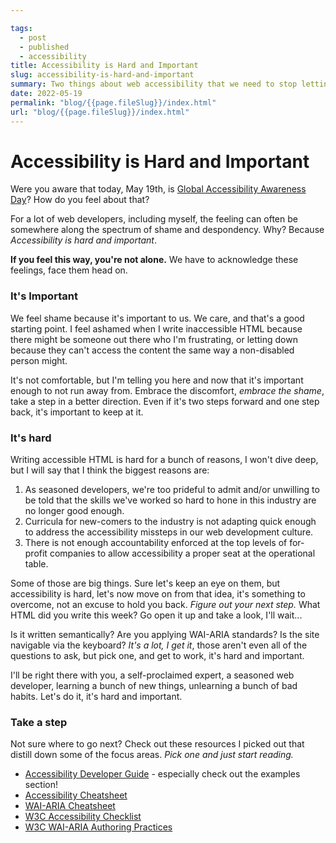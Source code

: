 ```yaml
---

tags: 
  - post
  - published
  - accessibility
title: Accessibility is Hard and Important
slug: accessibility-is-hard-and-important
summary: Two things about web accessibility that we need to stop letting hold us back.
date: 2022-05-19
permalink: "blog/{{page.fileSlug}}/index.html"
url: "blog/{{page.fileSlug}}/index.html"
---
```



# Accessibility is Hard and Important

Were you aware that today, May 19th, is [Global Accessibility Awareness Day](https://accessibility.day/)? How do you feel about that?

For a lot of web developers, including myself, the feeling can often be somewhere along the spectrum of shame and despondency. Why? Because *Accessibility is hard and important*.

**If you feel this way, you're not alone.** We have to acknowledge these feelings, face them head on.

### It's Important

We feel shame because it's important to us. We care, and that's a good starting point. I feel ashamed when I write inaccessible HTML because there might be someone out there who I'm frustrating, or letting down because they can't access the content the same way a non-disabled person might.

It's not comfortable, but I'm telling you here and now that it's important enough to not run away from. Embrace the discomfort, *embrace the shame*, take a step in a better direction. Even if it's two steps forward and one step back, it's important to keep at it.

### It's hard

Writing accessible HTML is hard for a bunch of reasons, I won't dive deep, but I will say that I think the biggest reasons are:

1. As seasoned developers, we're too prideful to admit and/or unwilling to be told that the skills we've worked so hard to hone in this industry are no longer good enough.
2. Curricula for new-comers to the industry is not adapting quick enough to address the accessibility missteps in our web development culture.
3. There is not enough accountability enforced at the top levels of for-profit companies to allow accessibility a proper seat at the operational table.

Some of those are big things. Sure let's keep an eye on them, but accessibility is hard, let's now move on from that idea, it's something to overcome, not an excuse to hold you back. *Figure out your next step.* What HTML did you write this week? Go open it up and take a look, I'll wait...

Is it written semantically? Are you applying WAI-ARIA standards? Is the site navigable via the keyboard? *It's a lot, I get it*, those aren't even all of the questions to ask, but pick one, and get to work, it's hard and important.

I'll be right there with you, a self-proclaimed expert, a seasoned web developer, learning a bunch of new things, unlearning a bunch of bad habits. Let's do it, it's hard and important.

### Take a step

Not sure where to go next? Check out these resources I picked out that distill down some of the focus areas. *Pick one and just start reading.*

- [Accessibility Developer Guide](https://www.accessibility-developer-guide.com/) - especially check out the examples section!
- [Accessibility Cheatsheet](https://moritzgiessmann.de/accessibility-cheatsheet/)
- [WAI-ARIA Cheatsheet](https://www.digitala11y.com/wai-aria-1-1-cheat-sheet/)
- [W3C Accessibility Checklist](https://romeo.elsevier.com/accessibility_checklist/)
- [W3C WAI-ARIA Authoring Practices](https://w3c.github.io/aria-practices/)